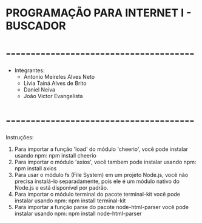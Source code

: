 # PROGRAMAÇÃO PARA INTERNET I - BUSCADOR

# --------------------------------------
- Integrantes:
    - Antonio Meireles Alves Neto
    - Lívia Tainá Alves de Brito
    - Daniel Neiva
    - João Victor Evangelista
# --------------------------------------
Instruções:
1. Para importar a função 'load' do módulo 'cheerio', você pode instalar usando npm:
   npm install cheerio
2. Para importar o módulo 'axios', você tambem pode instalar usando npm:
   npm install axios
3. Para usar o módulo fs (File System) em um projeto Node.js, você não precisa instalá-lo separadamente, pois ele é um módulo nativo do Node.js e está disponível por padrão.
4. Para importar o módulo terminal do pacote terminal-kit você pode instalar usando npm:
   npm install terminal-kit
5. Para importar a função parse do pacote node-html-parser você pode instalar usando npm:
   npm install node-html-parser


   



